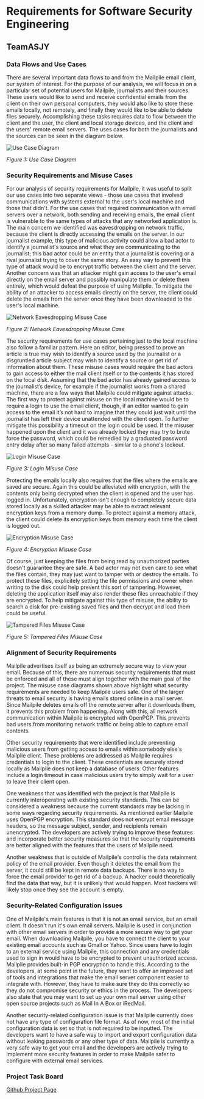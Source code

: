 # Requirements for Software Security Engineering
## TeamASJY


### Data Flows and Use Cases

There are several important data flows to and from the Mailpile email client, our system of interest. For the purpose of our analysis, we will focus in on a particular set of potential users for Mailpile, journalists and their sources. These users would like to send and receive confidential emails from the client on their own personal computers, they would also like to store these emails locally, not remotely, and finally they would like to be able to delete files securely. Accomplishing these tasks requires data to flow between the client and the user, the client and local storage devices, and the client and the users' remote email servers. The uses cases for both the journalists and the sources can be seen in the diagram below.

![Use Case Diagram](https://i.imgur.com/oe9yyB9.png)

*Figure 1: Use Case Diagram*



### Security Requirements and Misuse Cases

For our analysis of security requirements for Mailpile, it was useful to split our use cases into two separate views - those use cases that involved communications with systems external to the user's local machine and those that didn't. For the use cases that required communication with email servers over a network, both sending and receiving emails, the email client is vulnerable to the same types of attacks that any networked application is. The main concern we identified was eavesdropping on network traffic, because the client is directly accessing the emails on the server. In our journalist example, this type of malicious activity could allow a bad actor to identify a journalist's source and what they are communicating to the journalist; this bad actor could be an entity that a journalist is covering or a rival journalist trying to cover the same story. An easy way to prevent this type of attack would be to encrypt traffic between the client and the server. Another concern was that an attacker might gain access to the user's email directly on the email server and possibly manipulate them or delete them entirely, which would defeat the purpose of using Mailpile. To mitigate the ability of an attacker to access emails directly on the server, the client could delete the emails from the server once they have been downloaded to the user's local machine.

![Network Eavesdropping Misuse Case](https://i.imgur.com/wl0GNJb.png)

*Figure 2: Network Eavesdropping Misuse Case*

The security requirements for use cases pertaining just to the local machine also follow a familiar pattern. Here an editor, being pressed to prove an article is true may wish to identify a source used by the journalist or a disgruntled article subject may wish to identify a source or get rid of information about them. These misuse cases would require the bad actors to gain access to either the mail client itself or to the contents it has stored on the local disk. Assuming that the bad actor has already gained access to the journalist’s device, for example if the journalist works from a shared machine, there are a few ways that Mailpile could mitigate against attacks. The first way to protect against misuse on the local machine would be to require a login to use the email client, though, if an editor wanted to gain access to the email it’s not hard to imagine that they could just wait until the journalist has left their device unattended with the client open. To further mitigate this possibility a timeout on the login could be used. If the misuser happened upon the client and it was already locked they may try to brute force the password, which could be remedied by a graduated password entry delay after so many failed attempts - similar to a phone's lockout.

![Login Misuse Case](https://i.imgur.com/w2x0d0w.png)

*Figure 3: Login Misuse Case*

Protecting the emails locally also requires that the files where the emails are saved are secure. Again this could be alleviated with encryption, with the contents only being decrypted when the client is opened and the user has logged in. Unfortunately, encryption isn't enough to completely secure data stored locally as a skilled attacker may be able to extract relevant encryption keys from a memory dump. To protect against a memory attack, the client could delete its encryption keys from memory each time the client is logged out.

![Encryption Misuse Case](https://i.imgur.com/ybKcbDg.png)

*Figure 4: Encryption Misuse Case*

Of course, just keeping the files from being read by unauthorized parties doesn't guarantee they are safe. A bad actor may not even care to see what the files contain, they may just want to tamper with or destroy the emails. To protect these files, explicitely setting the file permissions and owner when writing to the disk could help prevent this sort of tampering. However, deleting the application itself may also render these files unreachable if they are encrypted. To help mitigate against this type of misuse, the ability to search a disk for pre-existing saved files and then decrypt and load them could be useful.

![Tampered Files Misuse Case](https://i.imgur.com/u9xrM5n.png)

*Figure 5: Tampered Files Misuse Case*

### Alignment of Security Requirements

Mailpile advertises itself as being an extremely secure way to view your email. Because of this, there are numerous security requirements that must be enforced and all of these must align together with the main goal of the project. The misuse case diagrams shown above highlight what security requirements are needed to keep Mailpile users safe. One of the larger threats to email security is having emails stored online in a mail server. Since Mailpile deletes emails off the remote server after it downloads them, it prevents this problem from happening. Along with this, all network communication within Mailpile is encrypted with OpenPGP. This prevents bad users from monitoring network traffic or being able to capture email contents.

Other security requirements that were identified include preventing malicious users from getting access to emails within somebody else's Mailpile client. These problems are addressed as Mailpile requires credentials to login to the client. These credentials are securely stored locally as Mailpile does not keep a database of users. Other features include a login timeout in case malicious users try to simply wait for a user to leave their client open.

One weakness that was identified with the project is that Mailpile is currently interoperating with existing security standards. This can be considered a weakness because the current standards may be lacking in some ways regarding security requirements. As mentioned earlier Mailpile uses OpenPGP encryption. This standard does not encrypt email message headers, so the message subject, sender, and recipients remain unencrypted. The developers are actively trying to improve these features and incorporate better security measures so that the security requirements are better aligned with the features that the users of Mailpile need.

Another weakness that is outside of Mailpile's control is the data retainment policy of the email provider. Even though it deletes the email from the server, it could still be kept in remote data backups. There is no way to force the email provider to get rid of a backup. A hacker could theoretically find the data that way, but it is unlikely that would happen. Most hackers will likely stop once they see the account is empty. 

### Security-Related Configuration Issues

One of Mailpile's main features is that it is not an email service, but an email client. It doesn't run it's own email servers. Mailpile is used in conjunction with other email servers in order to provide a more secure way to get your email. When downloading Mailpile, you have to connect the client to your existing email accounts such as Gmail or Yahoo. Since users have to login to an external service using Mailpile, this connection and any credentials used to sign in would have to be encrypted to prevent unauthorized access. Mailpile provides built-in PGP encryption to handle this. According to the developers, at some point in the future, they want to offer an improved set of tools and integrations that make the email server component easier to integrate with. However, they have to make sure they do this correctly so they do not compromise security or ethics in the process. The developers also state that you may want to set up your own mail server using other open source projects such as Mail In A Box or iRedMail.

Another security-related configuration issue is that Mailpile currently does not have any type of configuration file format. As of now, most of the initial configuration data is set so that is not required to be inputted. The developers want to have a safe way to import and export configuration data without leaking passwords or any other type of data. Mailpile is currently a very safe way to get your email and the developers are actively trying to implement more security features in order to make Mailpile safer to configure with external email services.



### Project Task Board
[Github Project Page](https://github.com/SethRedwine/CSCI8420-TeamASJY/projects/2)


